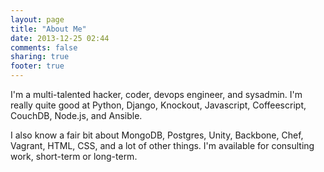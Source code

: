 ```yaml
---
layout: page
title: "About Me"
date: 2013-12-25 02:44
comments: false
sharing: true
footer: true
---
```

I'm a multi-talented hacker, coder, devops engineer, and sysadmin.  I'm really quite good at Python, Django, Knockout, Javascript, Coffeescript, CouchDB, Node.js, and Ansible.

I also know a fair bit about MongoDB, Postgres, Unity, Backbone, Chef, Vagrant, HTML, CSS, and a lot of other things.  I'm available for consulting work, short-term or long-term.